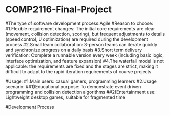 # COMP2116-Final-Project
#The type of software development process:Agile
#Reason to choose:
#1.Flexible requirement changes: The initial core requirements are clear (movement, collision detection, scoring), but frequent adjustments to details (speed control, U optimization) are required during the development process
#2.Small team collaboration: 3-person teams can iterate quickly and synchronize progress on a daily basis
#3.Short term delivery verification: Complete a runnable version every week (including basic logic, interface optimization, and feature expansion)
#4.The waterfall model is not applicable: the requirements are fixed and the stages are strict, making it difficult to adapt to the rapid iteration requirements of course projects

#Usage:
#1.Main users: casual gamers, programming learners
#2.Usage scenario:
##1)Educational purpose: To demonstrate event driven programming and collision detection algorithms
##2)Entertainment use: Lightweight desktop games, suitable for fragmented time

#Development Process

